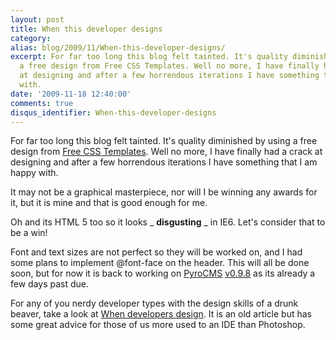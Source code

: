 ```yaml
---
layout: post
title: When this developer designs
category: 
alias: blog/2009/11/When-this-developer-designs/
excerpt: For far too long this blog felt tainted. It's quality diminished by using
  a free design from Free CSS Templates. Well no more, I have finally had a crack
  at designing and after a few horrendous iterations I have something that I am happy
  with.
date: '2009-11-18 12:40:00'
comments: true
disqus_identifier: When-this-developer-designs
---
```


For far too long this blog felt tainted. It's quality diminished by using a free design from [Free CSS Templates](http://freecsstemplates.org/). Well no more, I have finally had a crack at designing and after a few horrendous iterations I have something that I am happy with.

It may not be a graphical masterpiece, nor will I be winning any awards for it, but it is mine and that is good enough for me.

Oh and its HTML 5 too so it looks _ **disgusting** _ in IE6. Let's consider that to be a win!

Font and text sizes are not perfect so they will be worked on, and I had some plans to implement @font-face on the header. This will all be done soon, but for now it is back to working on [PyroCMS](http://pyrocms.com/) [v0.9.8](http://github.com/philsturgeon/pyrocms/tree/v0.9.8-dev) as its already a few days past due.

For any of you nerdy developer types with the design skills of a drunk beaver, take a look at [When developers design](http://boagworld.com/design/when-developers-design). It is an old article but has some great advice for those of us more used to an IDE than Photoshop.
